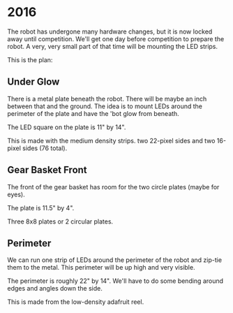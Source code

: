 # 2016

The robot has undergone many hardware changes, but it is now locked away until competition. We'll get one day before competition to prepare the robot. A very, very small part of that time will be mounting the LED strips.

This is the plan:

## Under Glow ##

There is a metal plate beneath the robot. There will be maybe an inch between that and the ground. The idea is to mount LEDs around the perimeter of the plate and have the 'bot glow from beneath.

The LED square on the plate is 11" by 14".

This is made with the medium density strips. two 22-pixel sides and two 16-pixel sides (76 total).

## Gear Basket Front ##

The front of the gear basket has room for the two circle plates (maybe for eyes).

The plate is 11.5" by 4".

Three 8x8 plates or 2 circular plates.

## Perimeter ##

We can run one strip of LEDs around the perimeter of the robot and zip-tie them to the metal. This perimeter will be up high and very visible.

The perimeter is roughly 22" by 14". We'll have to do some bending around edges and angles down the side.

This is made from the low-density adafruit reel.